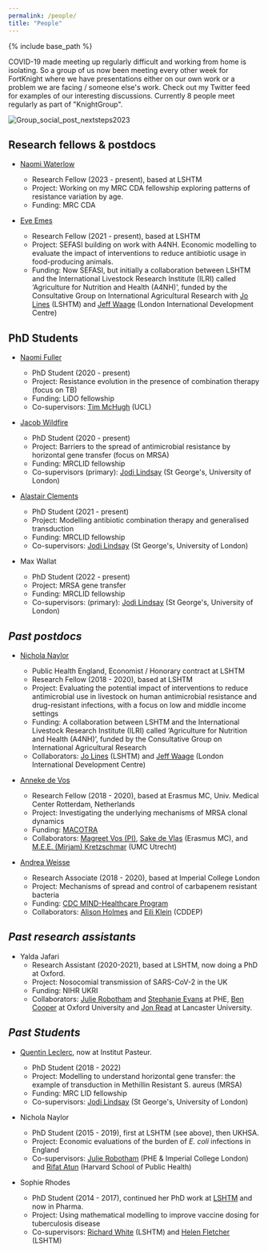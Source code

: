 ```yaml
---
permalink: /people/
title: "People"
---
```


{% include base_path %}

COVID-19 made meeting up regularly difficult and working from home is isolating. So a group of us now been meeting every other week for FortKnight where we have presentations either on our own work or a problem we are facing / someone else's work. Check out my Twitter feed for examples of our interesting discussions. Currently 8 people meet regularly as part of "KnightGroup". 

![Group_social_post_nextsteps2023](/gwenknight.github.io/images/2303nextsteps2.jpg)

## Research fellows & postdocs

* [Naomi Waterlow](https://www.lshtm.ac.uk/aboutus/people/waterlow.naomi)
    * Research Fellow (2023 - present), based at LSHTM 
    * Project: Working on my MRC CDA fellowship exploring patterns of resistance variation by age. 
    * Funding: MRC CDA 

* [Eve Emes](https://www.lshtm.ac.uk/aboutus/people/emes.eve)
    * Research Fellow (2021 - present), based at LSHTM 
    * Project: SEFASI building on work with A4NH. Economic modelling to evaluate the impact of interventions to reduce antibiotic usage in food-producing animals. 
    * Funding: Now SEFASI, but initially a collaboration between LSHTM and the International Livestock Research Institute (ILRI) called ‘Agriculture for Nutrition and Health (A4NH)’, funded by the Consultative Group on International Agricultural Research with [Jo Lines](https://www.lshtm.ac.uk/aboutus/people/lines.jo) (LSHTM) and [Jeff Waage](https://www.soas.ac.uk/staff/staff58054.php) (London International Development Centre) 
    
## PhD Students
 
* [Naomi Fuller](https://www.lshtm.ac.uk/aboutus/people/fuller.naomi)
    * PhD Student (2020 - present) 
    * Project: Resistance evolution in the presence of combination therapy (focus on TB)
    * Funding: LiDO fellowship
    * Co-supervisors: [Tim McHugh](https://www.ucl.ac.uk/tb/people/professor-tim-mchugh) (UCL)

* [Jacob Wildfire](https://www.lshtm.ac.uk/aboutus/people/wildfire.jacob)
    * PhD Student (2020 - present) 
    * Project: Barriers to the spread of antimicrobial resistance by horizontal gene transfer (focus on MRSA)
    * Funding: MRCLID fellowship
    * Co-supervisors (primary): [Jodi Lindsay](https://www.sgul.ac.uk/research-profiles-a-z/jodi-lindsay) (St George's, University of London)

* [Alastair Clements](https://www.lshtm.ac.uk/aboutus/people/clements.alastair)
    * PhD Student (2021 - present) 
    * Project: Modelling antibiotic combination therapy and generalised transduction  
    * Funding: MRCLID fellowship
    * Co-supervisors: [Jodi Lindsay](https://www.sgul.ac.uk/research-profiles-a-z/jodi-lindsay) (St George's, University of London)

 * Max Wallat
    * PhD Student (2022 - present) 
    * Project: MRSA gene transfer
    * Funding: MRCLID fellowship
    * Co-supervisors: (primary): [Jodi Lindsay](https://www.sgul.ac.uk/research-profiles-a-z/jodi-lindsay) (St George's, University of London)

## *Past postdocs*

* [Nichola Naylor](https://www.lshtm.ac.uk/aboutus/people/naylor.nichola)
    * Public Health England, Economist / Honorary contract at LSHTM 
    * Research Fellow (2018 - 2020), based at LSHTM 
    * Project: Evaluating the potential impact of interventions to reduce antimicrobial use in livestock on human antimicrobial resistance and drug-resistant infections, with a focus on low and middle income settings
    * Funding: A collaboration between LSHTM and the International Livestock Research Institute (ILRI) called ‘Agriculture for Nutrition and Health (A4NH)’, funded by the Consultative Group on International Agricultural Research
    * Collaborators: [Jo Lines](https://www.lshtm.ac.uk/aboutus/people/lines.jo) (LSHTM) and [Jeff Waage](https://www.soas.ac.uk/staff/staff58054.php) (London International Development Centre) 

* [Anneke de Vos](https://www.researchgate.net/profile/Anneke_De_Vos2)
    * Research Fellow (2018 - 2020), based at Erasmus MC, Univ. Medical Center Rotterdam, Netherlands
    * Project: Investigating the underlying mechanisms of MRSA clonal dynamics
    * Funding: [MACOTRA](https://www.jpiamr.eu/supportedprojects/third-joint-callresult/)
    * Collaborators: [Magreet Vos (PI)](http://www.safety-and-security.nl/people/profdr-margreet-vos), [Sake de Vlas](https://scholar.google.com/citations?user=MeqoQ4QAAAAJ&hl=en) (Erasmus MC),  and [M.E.E. (Mirjam) Kretzschmar](https://www.umcutrecht.nl/en/Research/Researchers/Kretzschmar-Mirjam-MEE) (UMC Utrecht) 
    
 * [Andrea Weisse](https://www.imperial.ac.uk/people/andrea.weisse)
    * Research Associate (2018 - 2020), based at Imperial College London
    * Project: Mechanisms of spread and control of carbapenem resistant bacteria
    * Funding: [CDC MIND-Healthcare Program](https://www.cdc.gov/hai/research/MIND-Healthcare.html)
    * Collaborators: [Alison Holmes](https://www.imperial.ac.uk/people/alison.holmes) and [Eili Klein](https://cddep.org/profile/eili-klein/) (CDDEP)

## *Past research assistants*
* Yalda Jafari 
    * Research Assistant (2020-2021), based at LSHTM, now doing a PhD at Oxford.
    * Project: Nosocomial transmission of SARS-CoV-2 in the UK 
    * Funding: NIHR UKRI
    * Collaborators: [Julie Robotham](http://www.imperial.ac.uk/people/j.robotham) and [Stephanie Evans](https://www.linkedin.com/in/stephanie-evans-98126a5a/?originalSubdomain=uk) at PHE, [Ben Cooper](https://www.ndm.ox.ac.uk/team/ben-cooper) at Oxford University and [Jon Read](https://www.lancaster.ac.uk/people-profiles/jonathan-read) at Lancaster University. 


## *Past Students*
* [Quentin Leclerc](https://qleclerc.netlify.com/#about), now at Institut Pasteur. 
    * PhD Student (2018 - 2022) 
    * Project: Modelling to understand horizontal gene transfer: the example of transduction in Methillin Resistant S. aureus (MRSA) 
    * Funding: MRC LID fellowship
    * Co-supervisors: [Jodi Lindsay](https://www.sgul.ac.uk/research-profiles-a-z/jodi-lindsay) (St George's, University of London)

* Nichola Naylor
    * PhD Student (2015 - 2019), first at LSHTM (see above), then UKHSA.
    * Project: Economic evaluations of the burden of *E. coli* infections in England
    * Co-supervisors: [Julie Robotham](http://www.imperial.ac.uk/people/j.robotham) (PHE & Imperial College London) and [Rifat Atun](https://www.hsph.harvard.edu/rifat-atun/) (Harvard School of Public Health) 

* Sophie Rhodes
    * PhD Student (2014 - 2017), continued her PhD work at [LSHTM](https://www.lshtm.ac.uk/aboutus/people/rhodes.sophie) and now in Pharma.
    * Project: Using mathematical modelling to improve vaccine dosing for tuberculosis disease
    * Co-supervisors: [Richard White](https://www.lshtm.ac.uk/aboutus/people/white.richard) (LSHTM) and [Helen Fletcher](https://www.lshtm.ac.uk/aboutus/people/fletcher.helen) (LSHTM) 

